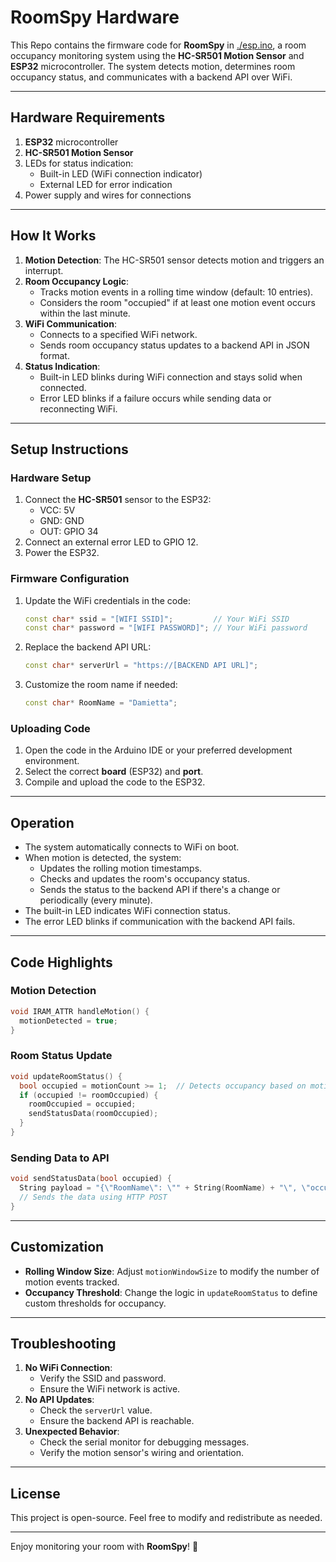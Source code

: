 # RoomSpy Hardware

This Repo contains the firmware code for **RoomSpy** in [./esp.ino](./esp.ino), a room occupancy monitoring system using the **HC-SR501 Motion Sensor** and **ESP32** microcontroller. The system detects motion, determines room occupancy status, and communicates with a backend API over WiFi.

---

## **Hardware Requirements**
1. **ESP32** microcontroller
2. **HC-SR501 Motion Sensor**
3. LEDs for status indication:
   - Built-in LED (WiFi connection indicator)
   - External LED for error indication
4. Power supply and wires for connections

---

## **How It Works**
1. **Motion Detection**: The HC-SR501 sensor detects motion and triggers an interrupt.
2. **Room Occupancy Logic**: 
   - Tracks motion events in a rolling time window (default: 10 entries).
   - Considers the room "occupied" if at least one motion event occurs within the last minute.
3. **WiFi Communication**:
   - Connects to a specified WiFi network.
   - Sends room occupancy status updates to a backend API in JSON format.
4. **Status Indication**:
   - Built-in LED blinks during WiFi connection and stays solid when connected.
   - Error LED blinks if a failure occurs while sending data or reconnecting WiFi.

---

## **Setup Instructions**

### **Hardware Setup**
1. Connect the **HC-SR501** sensor to the ESP32:
   - VCC: 5V
   - GND: GND
   - OUT: GPIO 34
2. Connect an external error LED to GPIO 12.
3. Power the ESP32.

### **Firmware Configuration**
1. Update the WiFi credentials in the code:
   ```cpp
   const char* ssid = "[WIFI SSID]";         // Your WiFi SSID
   const char* password = "[WIFI PASSWORD]"; // Your WiFi password
   ```
2. Replace the backend API URL:
   ```cpp
   const char* serverUrl = "https://[BACKEND API URL]";
   ```
3. Customize the room name if needed:
   ```cpp
   const char* RoomName = "Damietta";
   ```

### **Uploading Code**
1. Open the code in the Arduino IDE or your preferred development environment.
2. Select the correct **board** (ESP32) and **port**.
3. Compile and upload the code to the ESP32.

---

## **Operation**
- The system automatically connects to WiFi on boot.
- When motion is detected, the system:
  - Updates the rolling motion timestamps.
  - Checks and updates the room's occupancy status.
  - Sends the status to the backend API if there's a change or periodically (every minute).
- The built-in LED indicates WiFi connection status.
- The error LED blinks if communication with the backend API fails.

---

## **Code Highlights**

### Motion Detection
```cpp
void IRAM_ATTR handleMotion() {
  motionDetected = true;
}
```

### Room Status Update
```cpp
void updateRoomStatus() {
  bool occupied = motionCount >= 1;  // Detects occupancy based on motion within the window
  if (occupied != roomOccupied) {
    roomOccupied = occupied;
    sendStatusData(roomOccupied);
  }
}
```

### Sending Data to API
```cpp
void sendStatusData(bool occupied) {
  String payload = "{\"RoomName\": \"" + String(RoomName) + "\", \"occupied\": " + String(occupied ? "true" : "false") + ", \"timestamp\": " + String(millis()) + "}";
  // Sends the data using HTTP POST
}
```

---

## **Customization**
- **Rolling Window Size**: Adjust `motionWindowSize` to modify the number of motion events tracked.
- **Occupancy Threshold**: Change the logic in `updateRoomStatus` to define custom thresholds for occupancy.

---

## **Troubleshooting**
1. **No WiFi Connection**:
   - Verify the SSID and password.
   - Ensure the WiFi network is active.
2. **No API Updates**:
   - Check the `serverUrl` value.
   - Ensure the backend API is reachable.
3. **Unexpected Behavior**:
   - Check the serial monitor for debugging messages.
   - Verify the motion sensor's wiring and orientation.

---

## **License**
This project is open-source. Feel free to modify and redistribute as needed. 

--- 

Enjoy monitoring your room with **RoomSpy**! 🚀
